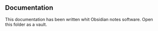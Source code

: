## Documentation

This documentation has been written whit Obsidian notes software.
Open this folder as a vault.